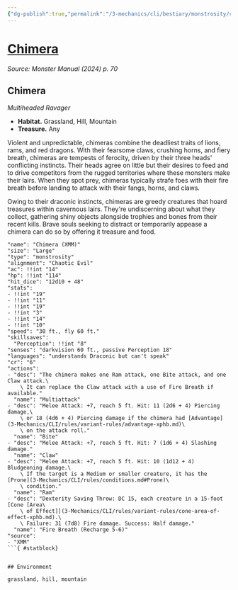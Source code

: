 ```yaml
---
{"dg-publish":true,"permalink":"/3-mechanics/cli/bestiary/monstrosity/chimera-xmm/","tags":["ttrpg-cli/compendium/src/5e/xmm","ttrpg-cli/monster/cr/6","ttrpg-cli/monster/environment/grassland","ttrpg-cli/monster/environment/hill","ttrpg-cli/monster/environment/mountain","ttrpg-cli/monster/size/large","ttrpg-cli/monster/type/monstrosity"],"created":"2025-02-22T12:02:28.408-05:00","updated":"2025-02-26T17:46:10.501-05:00"}
---
```


# [Chimera](3-Mechanics/CLI/bestiary/monstrosity/chimera-xmm.md)
*Source: Monster Manual (2024) p. 70*  

## Chimera

*Multiheaded Ravager*

- **Habitat.** Grassland, Hill, Mountain  
- **Treasure.** Any  

Violent and unpredictable, chimeras combine the deadliest traits of lions, rams, and red dragons. With their fearsome claws, crushing horns, and fiery breath, chimeras are tempests of ferocity, driven by their three heads' conflicting instincts. Their heads agree on little but their desires to feed and to drive competitors from the rugged territories where these monsters make their lairs. When they spot prey, chimeras typically strafe foes with their fire breath before landing to attack with their fangs, horns, and claws.

Owing to their draconic instincts, chimeras are greedy creatures that hoard treasures within cavernous lairs. They're undiscerning about what they collect, gathering shiny objects alongside trophies and bones from their recent kills. Brave souls seeking to distract or temporarily appease a chimera can do so by offering it treasure and food.

```statblock
"name": "Chimera (XMM)"
"size": "Large"
"type": "monstrosity"
"alignment": "Chaotic Evil"
"ac": !!int "14"
"hp": !!int "114"
"hit_dice": "12d10 + 48"
"stats":
- !!int "19"
- !!int "11"
- !!int "19"
- !!int "3"
- !!int "14"
- !!int "10"
"speed": "30 ft., fly 60 ft."
"skillsaves":
  "Perception": !!int "8"
"senses": "darkvision 60 ft., passive Perception 18"
"languages": "understands Draconic but can't speak"
"cr": "6"
"actions":
- "desc": "The chimera makes one Ram attack, one Bite attack, and one Claw attack.\
    \ It can replace the Claw attack with a use of Fire Breath if available."
  "name": "Multiattack"
- "desc": "Melee Attack: +7, reach 5 ft. Hit: 11 (2d6 + 4) Piercing damage,\
    \ or 18 (4d6 + 4) Piercing damage if the chimera had [Advantage](3-Mechanics/CLI/rules/variant-rules/advantage-xphb.md)\
    \ on the attack roll."
  "name": "Bite"
- "desc": "Melee Attack: +7, reach 5 ft. Hit: 7 (1d6 + 4) Slashing damage."
  "name": "Claw"
- "desc": "Melee Attack: +7, reach 5 ft. Hit: 10 (1d12 + 4) Bludgeoning damage.\
    \ If the target is a Medium or smaller creature, it has the [Prone](3-Mechanics/CLI/rules/conditions.md#Prone)\
    \ condition."
  "name": "Ram"
- "desc": "Dexterity Saving Throw: DC 15, each creature in a 15-foot [Cone [Area\
    \ of Effect]](3-Mechanics/CLI/rules/variant-rules/cone-area-of-effect-xphb.md).\
    \ Failure: 31 (7d8) Fire damage. Success: Half damage."
  "name": "Fire Breath (Recharge 5-6)"
"source":
- "XMM"
```{ #statblock}


## Environment

grassland, hill, mountain